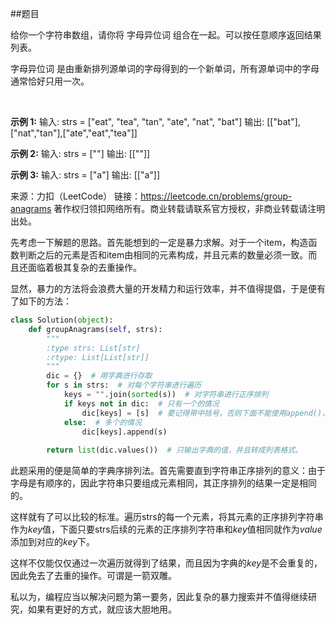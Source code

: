 ##题目

给你一个字符串数组，请你将 字母异位词 组合在一起。可以按任意顺序返回结果列表。

字母异位词 是由重新排列源单词的字母得到的一个新单词，所有源单词中的字母通常恰好只用一次。

 

**示例 1:**
输入: strs = ["eat", "tea", "tan", "ate", "nat", "bat"]
输出: \[["bat"],["nat","tan"],["ate","eat","tea"]]

**示例 2:**
输入: strs = [""]
输出: \[[""]]

**示例 3:**
输入: strs = ["a"]
输出: \[["a"]]

来源：力扣（LeetCode）
链接：https://leetcode.cn/problems/group-anagrams
著作权归领扣网络所有。商业转载请联系官方授权，非商业转载请注明出处。


先考虑一下解题的思路。首先能想到的一定是暴力求解。对于一个item，构造函数判断之后的元素是否和item由相同的元素构成，并且元素的数量必须一致。而且还面临着极其复杂的去重操作。

显然，暴力的方法将会浪费大量的开发精力和运行效率，并不值得提倡，于是便有了如下的方法：

~~~python
class Solution(object):
    def groupAnagrams(self, strs):
        """
        :type strs: List[str]
        :rtype: List[List[str]]
        """
        dic = {}  # 用字典进行存取
        for s in strs:  # 对每个字符串进行遍历
            keys = "".join(sorted(s))  # 对字符串进行正序排列
            if keys not in dic:  # 只有一个的情况
                dic[keys] = [s]  # 要记得带中括号，否则下面不能使用append()，而且最后的输出也需要。
            else:  # 多个的情况
                dic[keys].append(s)
        
        return list(dic.values())  # 只输出字典的值，并且转成列表格式。
~~~

此题采用的便是简单的字典序排列法。首先需要直到字符串正序排列的意义：由于字母是有顺序的，因此字符串只要组成元素相同，其正序排列的结果一定是相同的。

这样就有了可以比较的标准。遍历strs的每一个元素，将其元素的正序排列字符串作为$key$值，下面只要strs后续的元素的正序排列字符串和$key$值相同就作为$value$添加到对应的$key$下。

这样不仅能仅仅通过一次遍历就得到了结果，而且因为字典的$key$是不会重复的，因此免去了去重的操作。可谓是一箭双雕。

私以为，编程应当以解决问题为第一要务，因此复杂的暴力搜索并不值得继续研究，如果有更好的方式，就应该大胆地用。
